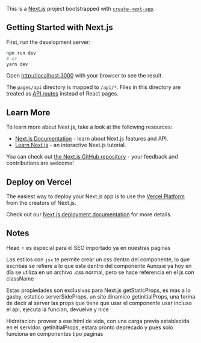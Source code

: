 This is a [Next.js](https://nextjs.org/) project bootstrapped with [`create-next-app`](https://github.com/vercel/next.js/tree/canary/packages/create-next-app).

## Getting Started with Next.js

First, run the development server:

```bash
npm run dev
# or
yarn dev
```

Open [http://localhost:3000](http://localhost:3000) with your browser to see the result.

The `pages/api` directory is mapped to `/api/*`. Files in this directory are treated as [API routes](https://nextjs.org/docs/api-routes/introduction) instead of React pages.

## Learn More

To learn more about Next.js, take a look at the following resources:
- [Next.js Documentation](https://nextjs.org/docs) - learn about Next.js features and API.
- [Learn Next.js](https://nextjs.org/learn) - an interactive Next.js tutorial.

You can check out [the Next.js GitHub repository](https://github.com/vercel/next.js/) - your feedback and contributions are welcome!

## Deploy on Vercel
The easiest way to deploy your Next.js app is to use the [Vercel Platform](https://vercel.com/new?utm_medium=default-template&filter=next.js&utm_source=create-next-app&utm_campaign=create-next-app-readme) from the creators of Next.js.

Check out our [Next.js deployment documentation](https://nextjs.org/docs/deployment) for more details.

## Notes
 Head = es especial para el SEO importado ya en nuestras paginas

 Los estilos con `jsx` te permite crear un css dentro del componente, lo que escribas se refiere a lo que esta dentro del componente
 Aunque ya hoy en día se utiliza en un archivo .css normal, pero se hace referencia en el js con className


Estas propiedades son exclusivas para Next.js
 getStaticProps, es mas a lo gasby, estatico
 serverSideProps, un site dinamico
 getinitialProps, una forma de decir al server las props que tiene que usar el componente
    usar incluso el api, ejecuta la funcion, devuelve y nice

 Hidratacion: proveer a ese html de vida, con una carga previa establecida en el servidor.
 getInitialProps, estara pronto deprecado y pues solo funciona en componentes tipo paginas

